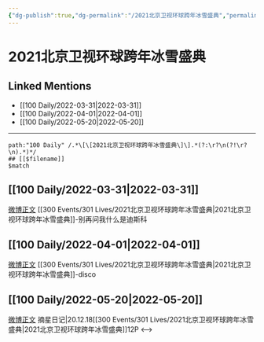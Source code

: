 ```yaml
---
{"dg-publish":true,"dg-permalink":"/2021北京卫视环球跨年冰雪盛典","permalink":"/2021北京卫视环球跨年冰雪盛典/","title":"2021北京卫视环球跨年冰雪盛典","tags":[null]}
---
```


# 2021北京卫视环球跨年冰雪盛典

## Linked Mentions
- [[100 Daily/2022-03-31\|2022-03-31]]
- [[100 Daily/2022-04-01\|2022-04-01]]
- [[100 Daily/2022-05-20\|2022-05-20]]


---

```expander
path:"100 Daily" /.*\[\[2021北京卫视环球跨年冰雪盛典\]\].*(?:\r?\n(?!\r?\n).*)*/
## [[$filename]]
$match
```
## [[100 Daily/2022-03-31\|2022-03-31]]
[微博正文](https://m.weibo.cn/1731619093/4753093974294637) [[300 Events/301 Lives/2021北京卫视环球跨年冰雪盛典\|2021北京卫视环球跨年冰雪盛典]]-别再问我什么是迪斯科
## [[100 Daily/2022-04-01\|2022-04-01]]
[微博正文](https://m.weibo.cn/7305576848/4753379298903369) [[300 Events/301 Lives/2021北京卫视环球跨年冰雪盛典\|2021北京卫视环球跨年冰雪盛典]]-disco
## [[100 Daily/2022-05-20\|2022-05-20]]
[微博正文](https://m.weibo.cn/6859101100/4771189404209199) 摘星日记|20.12.18[[300 Events/301 Lives/2021北京卫视环球跨年冰雪盛典\|2021北京卫视环球跨年冰雪盛典]]12P
<-->
